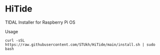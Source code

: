 # HiTide
TIDAL Installer for Raspberry Pi OS

Usage
```
curl -sSL https://raw.githubusercontent.com/STUkh/HiTide/main/install.sh | sudo bash
```
